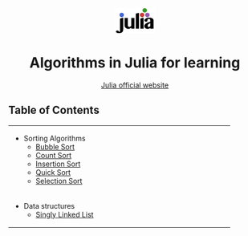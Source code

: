 <div align="center">
<p>
    <img width="80" src="https://raw.githubusercontent.com/JuliaLang/julia/master/doc/src/assets/logo.svg?sanitize=true">
</p>
<h1>Algorithms in Julia for learning</h1>

[Julia official website](https://julialang.org/)

</div>

## Table of Contents

<table>
    <tr><td width=40% valign=top>
        
* Sorting Algorithms
    * [Bubble Sort](https://github.com/Alfex4936/Julia-Algorithm/blob/main/sorting/bubbleSort.jl)
    * [Count Sort](https://github.com/Alfex4936/Julia-Algorithm/blob/main/sorting/countSort.jl)
    * [Insertion Sort](https://github.com/Alfex4936/Julia-Algorithm/blob/main/sorting/insertSort.jl)
    * [Quick Sort](https://github.com/Alfex4936/Julia-Algorithm/blob/main/sorting/quickSort.jl)
    * [Selection Sort](https://github.com/Alfex4936/Julia-Algorithm/blob/main/sorting/selectionSort.jl)
</td></tr>
<tr><td width=40% valign=top>
    
* Data structures
    * [Singly Linked List](https://github.com/Alfex4936/Julia-Algorithm/blob/main/data/singly_linked_list.jl)
</td>

</tr>
</table>

